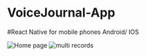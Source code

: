 ﻿# VoiceJournal-App


#React Native for mobile phones Android/ IOS







![Home page](https://github.com/Clarence289/VoiceJournal-mobile-app/assets/81553212/80ed8094-d0a4-45c3-b357-26facf3acaf4)        ![multi records](https://github.com/Clarence289/VoiceJournal-mobile-app/assets/81553212/9a830621-71f9-4545-981b-24f33d98d0dd)   


                                                                                                                                                                                                                      
